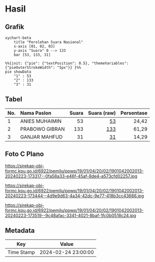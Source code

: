 # Hasil

## Grafik

```mermaid
xychart-beta
    title "Perolehan Suara Nasional"
    x-axis [01, 02, 03]
    y-axis "Suara" 0 --> 133
    bar [53, 133, 31]
```

```mermaid
%%{init: {"pie": {"textPosition": 0.5}, "themeVariables": {"pieOuterStrokeWidth": "5px"}} }%%
pie showData
    "1" : 53
    "2" : 133
    "3" : 31
```

## Tabel

| No. | Nama Paslon    | Suara | Suara (raw) | Persentase |
|:--- |:-------------- | -----:| -----------:| ----------:|
| 1   | ANIES MUHAIMIN | 53    | [53][p-1]   | 24,42      |
| 2   | PRABOWO GIBRAN | 133   | [133][p-2]  | 61,29      |
| 3   | GANJAR MAHFUD  | 31    | [31][p-3]   | 14,29      |


[p-1]: https://github.com/gigit-pemilu/pemilu-2024/blob/main/pilpres/hitung-suara/sub/19-kepulauan-bangka-belitung/sub/01-bangka/sub/04-mendo-barat/sub/2002-penagan/sub/013-tps/sub/paslon-1.txt
[p-2]: https://github.com/gigit-pemilu/pemilu-2024/blob/main/pilpres/hitung-suara/sub/19-kepulauan-bangka-belitung/sub/01-bangka/sub/04-mendo-barat/sub/2002-penagan/sub/013-tps/sub/paslon-2.txt
[p-3]: https://github.com/gigit-pemilu/pemilu-2024/blob/main/pilpres/hitung-suara/sub/19-kepulauan-bangka-belitung/sub/01-bangka/sub/04-mendo-barat/sub/2002-penagan/sub/013-tps/sub/paslon-3.txt

## Foto C Plano

https://sirekap-obj-formc.kpu.go.id/6922/pemilu/ppwp/19/01/04/20/02/1901042002013-20240223-173317--0fa58a33-e46f-45af-8de4-a573cfd02257.jpg

https://sirekap-obj-formc.kpu.go.id/6922/pemilu/ppwp/19/01/04/20/02/1901042002013-20240223-173444--4d9e9d63-4a34-42dc-9e77-418b3cc43686.jpg

https://sirekap-obj-formc.kpu.go.id/6922/pemilu/ppwp/19/01/04/20/02/1901042002013-20240223-173519--9c48afac-3341-4021-8baf-1fc0b0518c24.jpg


## Metadata

| Key        | Value               |
| ---------- | ------------------- |
| Time Stamp | 2024-02-24 23:00:00 |



